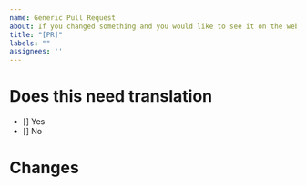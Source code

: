 ```yaml
---
name: Generic Pull Request
about: If you changed something and you would like to see it on the website
title: "[PR]"
labels: ""
assignees: ''
---
```

# Does this need translation

<!-- Does your pull request need translation? -->

- [] Yes <!-- If you tick this, please open a pull request to the changes branch, otherwise to release -->
- [] No <!-- This is only the case for typos in a specific language or if you changed something for every language -->

# Changes

<!-- A short description of changes you made -->
